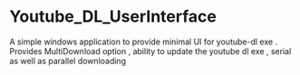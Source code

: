 # Youtube_DL_UserInterface
A simple windows application to provide minimal UI for youtube-dl exe .
Provides MultiDownload option , ability to update the youtube dl exe , serial as well as parallel downloading
